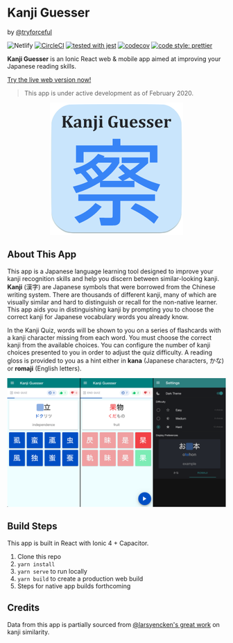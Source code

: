 # Kanji Guesser

by [@tryforceful](http://www.github.com/tryforceful)

![Netlify](https://img.shields.io/netlify/c3e9fc64-5be8-44ac-a0e7-fb0e244fd3dc) [![CircleCI](https://circleci.com/gh/tryforceful/kanji-guesser.svg?style=shield&circle-token=614332bd0c386a59c83e47b62189da9cc74450af)](https://circleci.com/gh/tryforceful/kanji-guesser) [![tested with jest](https://img.shields.io/badge/tested_with-jest-99424f.svg)](https://github.com/facebook/jest) [![codecov](https://codecov.io/gh/tryforceful/kanji-guesser/branch/master/graph/badge.svg?token=KISxKZbenc)](https://codecov.io/gh/tryforceful/kanji-guesser) [![code style: prettier](https://img.shields.io/badge/code_style-prettier-ff69b4.svg)](https://github.com/prettier/prettier)

**Kanji Guesser** is an Ionic React web & mobile app aimed at improving your Japanese reading skills.


[Try the live web version now!](http://kanji-guesser.netlify.com)

> This app is under active development as of February 2020.

<center>

![logoimage]

</center>

## About This App

This app is a Japanese language learning tool designed to improve your kanji recognition skills and help you discern between similar-looking kanji. **Kanji** (漢字) are Japanese symbols that were borrowed from the Chinese writing system. There are thousands of different kanji, many of which are visually similar and hard to distinguish or recall for the non-native learner. This app aids you in distinguishing kanji by prompting you to choose the correct kanji for Japanese vocabulary words you already know.

In the Kanji Quiz, words will be shown to you on a series of flashcards with a kanji character missing from each word. You must choose the correct kanji from the available choices. You can configure the number of kanji choices presented to you in order to adjust the quiz difficulty. A reading gloss is provided to you as a hint either in **kana** (Japanese characters, かな) or **romaji** (English letters).

![example_screenshots]

## Build Steps

This app is built in React with Ionic 4 + Capacitor.

1. Clone this repo
2. `yarn install`
3. `yarn serve` to run locally
4. `yarn build` to create a production web build
5. Steps for native app builds forthcoming

## Credits

Data from this app is partially sourced from [@larsyencken's great work](https://github.com/larsyencken/simsearch) on kanji similarity.

[logoimage]: /public/assets/KanjiGuesser_Logo.png "Kanji Guesser App Logo"
[example_screenshots]: /public/assets/kanji-guesser-screencap.png